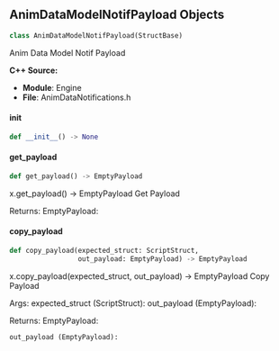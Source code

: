 ## AnimDataModelNotifPayload Objects

```python
class AnimDataModelNotifPayload(StructBase)
```

Anim Data Model Notif Payload

**C++ Source:**

- **Module**: Engine
- **File**: AnimDataNotifications.h

<a id="unreal.AnimDataModelNotifPayload.__init__"></a>

#### __init__

```python
def __init__() -> None
```

<a id="unreal.AnimDataModelNotifPayload.get_payload"></a>

#### get_payload

```python
def get_payload() -> EmptyPayload
```

x.get_payload() -> EmptyPayload
Get Payload

Returns:
    EmptyPayload:

<a id="unreal.AnimDataModelNotifPayload.copy_payload"></a>

#### copy_payload

```python
def copy_payload(expected_struct: ScriptStruct,
                 out_payload: EmptyPayload) -> EmptyPayload
```

x.copy_payload(expected_struct, out_payload) -> EmptyPayload
Copy Payload

Args:
    expected_struct (ScriptStruct): 
    out_payload (EmptyPayload): 

Returns:
    EmptyPayload: 

    out_payload (EmptyPayload):

<a id="unreal.ChaosBreakEvent"></a>